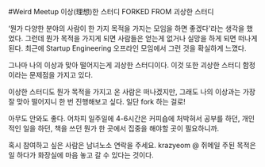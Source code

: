 #Weird Meetup 이상(理想)한 스터디 FORKED FROM 괴상한 스터디

‘뭔가 다양한 분야의 사람이 한 가지 목적을 가지는 모임을 하면 좋겠다'라는 생각을 했었다. 그런데 뭔가 목적을 가지게 되면 사람들은 얻는게 없거나 실망을 하게 되면 떠나게 된다. 최근에 Startup Engineering 오프라인 모임에서 그런 것을 확실하게 느꼈다.

그나마 나의 이상과 맞아 떨어지는게 괴상한 스터디이다. 이것 또한 괴상한 스터디 함정이라는 문제점을 가지고 있다.

이상한 스터디도 뭔가 목적을 가지고 온 사람은 떠나겠지만, 그래도 나의 이상과는 가장 잘 맞아 떨어지니 한 번 진행해보고 싶다. 일단 fork 하는 걸로!

아무도 안와도 좋다. 어차피 일주일에 4-6시간은 커피숍에 처박혀서 공부를 하던, 개인적인 일을 하던, 책을 쓰던 뭔가 한 곳에서 집중을 해야할 곳이 필요하니까.

혹시 참여하고 싶은 사람은 남녀노소 연락을 주세요. krazyeom @ 쥐메일
주된 목적은 일 하다가 화장실에 마음 놓고 갈 수 있다는 것이다.
